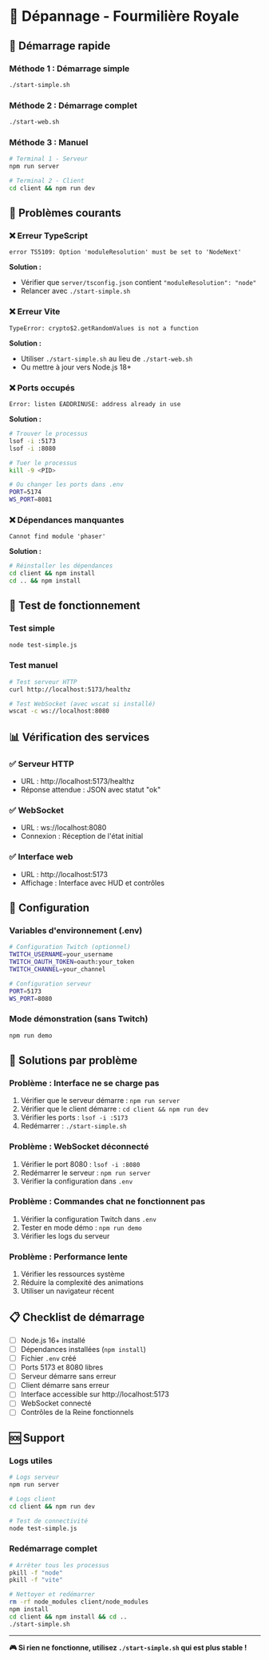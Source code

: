 # 🔧 Dépannage - Fourmilière Royale

## 🚀 Démarrage rapide

### Méthode 1 : Démarrage simple
```bash
./start-simple.sh
```

### Méthode 2 : Démarrage complet
```bash
./start-web.sh
```

### Méthode 3 : Manuel
```bash
# Terminal 1 - Serveur
npm run server

# Terminal 2 - Client
cd client && npm run dev
```

## 🐛 Problèmes courants

### ❌ Erreur TypeScript
```
error TS5109: Option 'moduleResolution' must be set to 'NodeNext'
```

**Solution :**
- Vérifier que `server/tsconfig.json` contient `"moduleResolution": "node"`
- Relancer avec `./start-simple.sh`

### ❌ Erreur Vite
```
TypeError: crypto$2.getRandomValues is not a function
```

**Solution :**
- Utiliser `./start-simple.sh` au lieu de `./start-web.sh`
- Ou mettre à jour vers Node.js 18+

### ❌ Ports occupés
```
Error: listen EADDRINUSE: address already in use
```

**Solution :**
```bash
# Trouver le processus
lsof -i :5173
lsof -i :8080

# Tuer le processus
kill -9 <PID>

# Ou changer les ports dans .env
PORT=5174
WS_PORT=8081
```

### ❌ Dépendances manquantes
```
Cannot find module 'phaser'
```

**Solution :**
```bash
# Réinstaller les dépendances
cd client && npm install
cd .. && npm install
```

## 🧪 Test de fonctionnement

### Test simple
```bash
node test-simple.js
```

### Test manuel
```bash
# Test serveur HTTP
curl http://localhost:5173/healthz

# Test WebSocket (avec wscat si installé)
wscat -c ws://localhost:8080
```

## 📊 Vérification des services

### ✅ Serveur HTTP
- URL : http://localhost:5173/healthz
- Réponse attendue : JSON avec statut "ok"

### ✅ WebSocket
- URL : ws://localhost:8080
- Connexion : Réception de l'état initial

### ✅ Interface web
- URL : http://localhost:5173
- Affichage : Interface avec HUD et contrôles

## 🔧 Configuration

### Variables d'environnement (.env)
```bash
# Configuration Twitch (optionnel)
TWITCH_USERNAME=your_username
TWITCH_OAUTH_TOKEN=oauth:your_token
TWITCH_CHANNEL=your_channel

# Configuration serveur
PORT=5173
WS_PORT=8080
```

### Mode démonstration (sans Twitch)
```bash
npm run demo
```

## 🎯 Solutions par problème

### Problème : Interface ne se charge pas
1. Vérifier que le serveur démarre : `npm run server`
2. Vérifier que le client démarre : `cd client && npm run dev`
3. Vérifier les ports : `lsof -i :5173`
4. Redémarrer : `./start-simple.sh`

### Problème : WebSocket déconnecté
1. Vérifier le port 8080 : `lsof -i :8080`
2. Redémarrer le serveur : `npm run server`
3. Vérifier la configuration dans `.env`

### Problème : Commandes chat ne fonctionnent pas
1. Vérifier la configuration Twitch dans `.env`
2. Tester en mode démo : `npm run demo`
3. Vérifier les logs du serveur

### Problème : Performance lente
1. Vérifier les ressources système
2. Réduire la complexité des animations
3. Utiliser un navigateur récent

## 📋 Checklist de démarrage

- [ ] Node.js 16+ installé
- [ ] Dépendances installées (`npm install`)
- [ ] Fichier `.env` créé
- [ ] Ports 5173 et 8080 libres
- [ ] Serveur démarre sans erreur
- [ ] Client démarre sans erreur
- [ ] Interface accessible sur http://localhost:5173
- [ ] WebSocket connecté
- [ ] Contrôles de la Reine fonctionnels

## 🆘 Support

### Logs utiles
```bash
# Logs serveur
npm run server

# Logs client
cd client && npm run dev

# Test de connectivité
node test-simple.js
```

### Redémarrage complet
```bash
# Arrêter tous les processus
pkill -f "node"
pkill -f "vite"

# Nettoyer et redémarrer
rm -rf node_modules client/node_modules
npm install
cd client && npm install && cd ..
./start-simple.sh
```

---

**🎮 Si rien ne fonctionne, utilisez `./start-simple.sh` qui est plus stable !**

